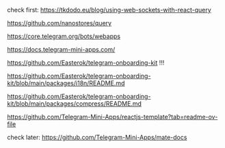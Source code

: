 check first:
https://tkdodo.eu/blog/using-web-sockets-with-react-query

https://github.com/nanostores/query





https://core.telegram.org/bots/webapps

https://docs.telegram-mini-apps.com/

https://github.com/Easterok/telegram-onboarding-kit !!!

https://github.com/Easterok/telegram-onboarding-kit/blob/main/packages/i18n/README.md

https://github.com/Easterok/telegram-onboarding-kit/blob/main/packages/compress/README.md



https://github.com/Telegram-Mini-Apps/reactjs-template?tab=readme-ov-file


check later:
https://github.com/Telegram-Mini-Apps/mate-docs